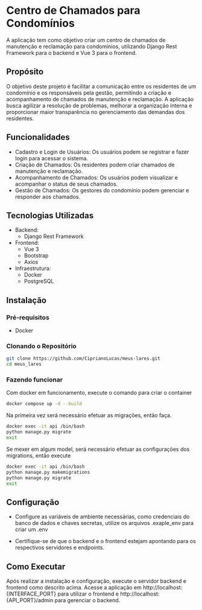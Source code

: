 # Centro de Chamados para Condomínios
A aplicação tem como objetivo criar um centro de chamados de manutenção e reclamação para condomínios, utilizando Django Rest Framework para o backend e Vue 3 para o frontend.

## Propósito
O objetivo deste projeto é facilitar a comunicação entre os residentes de um condomínio e os responsáveis pela gestão, permitindo a criação e acompanhamento de chamados de manutenção e reclamação. A aplicação busca agilizar a resolução de problemas, melhorar a organização interna e proporcionar maior transparência no gerenciamento das demandas dos residentes.

## Funcionalidades
- Cadastro e Login de Usuários: Os usuários podem se registrar e fazer login para acessar o sistema.
- Criação de Chamados: Os residentes podem criar chamados de manutenção e reclamação.
- Acompanhamento de Chamados: Os usuários podem visualizar e acompanhar o status de seus chamados.
- Gestão de Chamados: Os gestores do condomínio podem gerenciar e responder aos chamados.
## Tecnologias Utilizadas
- Backend:
    - Django Rest Framework
- Frontend:
    - Vue 3
    - Bootstrap
    - Axios
- Infraestrutura:
    - Docker
    - PostgreSQL

## Instalação
### Pré-requisitos
- Docker

### Clonando o Repositório

```bash
git clone https://github.com/CiprianoLucas/meus-lares.git
cd meus_lares
```

### Fazendo funcionar
Com docker em funcionamento, execute o comando para criar o container
```bash
docker compose up -d --build
```

Na primeira vez será necessário efetuar as migrações, então faça.
```bash
docker exec -it api /bin/bash
python manage.py migrate
exit
```

Se mexer em algum model, será necessário efetuar as configurações dos migrations, então execute

```bash
docker exec -it api /bin/bash
python manage.py makemigrations
python manage.py migrate
exit
```


## Configuração
- Configure as variáveis de ambiente necessárias, como credenciais do banco de dados e chaves secretas, utilize os arquivos .exaple_env para criar um .env

- Certifique-se de que o backend e o frontend estejam apontando para os respectivos servidores e endpoints.

## Como Executar
Após realizar a instalação e configuração, execute o servidor backend e frontend como descrito acima. Acesse a aplicação em http://localhost:{INTERFACE_PORT} para utilizar o frontend e http://localhost:{API_PORT}/admin para gerenciar o backend.


